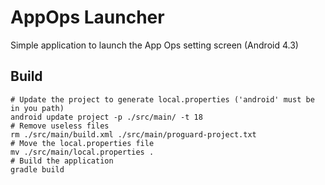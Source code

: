 AppOps Launcher
===============

Simple application to launch the App Ops setting screen (Android 4.3)

Build
-----

    # Update the project to generate local.properties ('android' must be in you path)
    android update project -p ./src/main/ -t 18
    # Remove useless files
    rm ./src/main/build.xml ./src/main/proguard-project.txt
    # Move the local.properties file
    mv ./src/main/local.properties .
    # Build the application
    gradle build


